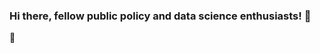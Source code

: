 ### Hi there, fellow public policy and data science enthusiasts! 👋

🧗
<!--
![My GitHub stats](https://github-readme-stats.vercel.app/api?username=cpj97&hide=[%22issues%22]&show_icons=true)
-->




